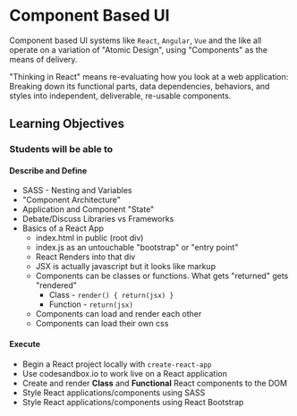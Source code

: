 # Component Based UI

Component based UI systems like `React`, `Angular`, `Vue` and the like all operate on a variation of "Atomic Design", using "Components" as the means of delivery.

"Thinking in React" means re-evaluating how you look at a web application: Breaking down its functional parts, data dependencies, behaviors, and styles into independent, deliverable, re-usable components.

## Learning Objectives

### Students will be able to

#### Describe and Define

- SASS - Nesting and Variables
- "Component Architecture"
- Application and Component "State"
- Debate/Discuss Libraries vs Frameworks
- Basics of a React App
  - index.html in public (root div)
  - index.js as an untouchable "bootstrap" or "entry point"
  - React Renders into that div
  - JSX is actually javascript but it looks like markup
  - Components can be classes or functions. What gets "returned" gets "rendered"
    - Class - `render() { return(jsx) }`
    - Function - `return(jsx)`
  - Components can load and render each other
  - Components can load their own css

#### Execute

- Begin a React project locally with `create-react-app`
- Use codesandbox.io to work live on a React application
- Create and render **Class** and **Functional** React components to the DOM
- Style React applications/components using SASS
- Style React applications/components using React Bootstrap
